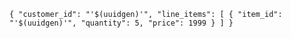 `{
  "customer_id": "'$(uuidgen)'",
  "line_items": [
    {
      "item_id": "'$(uuidgen)'",
      "quantity": 5,
      "price": 1999
    }
  ]
}`
